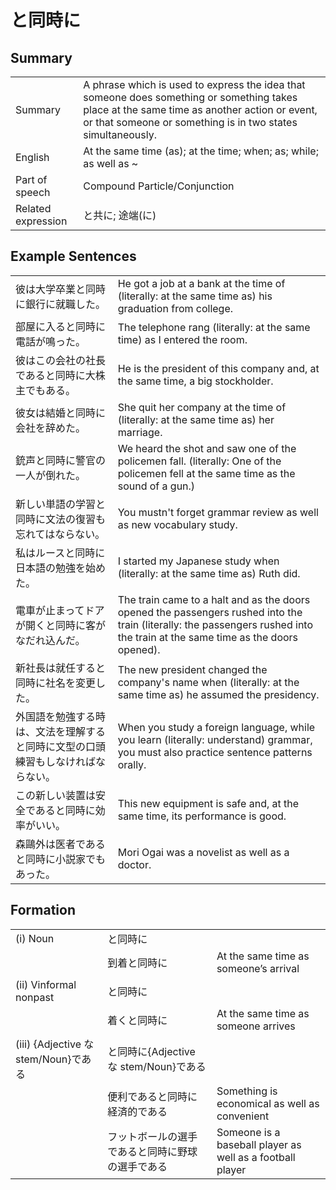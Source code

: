 # と同時に

## Summary

<table><tr>   <td>Summary</td>   <td>A phrase which is used to express the idea that someone does something or something takes place at the same time as another action or event, or that someone or something is in two states simultaneously.</td></tr><tr>   <td>English</td>   <td>At the same time (as); at the time; when; as; while; as well as ~</td></tr><tr>   <td>Part of speech</td>   <td>Compound Particle/Conjunction</td></tr><tr>   <td>Related expression</td>   <td>と共に; 途端(に)</td></tr></table>

## Example Sentences

<table><tr>   <td>彼は大学卒業と同時に銀行に就職した。</td>   <td>He got a job at a bank at the time of (literally: at the same time as) his graduation from college.</td></tr><tr>   <td>部屋に入ると同時に電話が鳴った。</td>   <td>The telephone rang (literally: at the same time) as I entered the room.</td></tr><tr>   <td>彼はこの会社の社長であると同時に大株主でもある。</td>   <td>He is the president of this company and, at the same time, a big stockholder.</td></tr><tr>   <td>彼女は結婚と同時に会社を辞めた。</td>   <td>She quit her company at the time of (literally: at the same time as) her marriage.</td></tr><tr>   <td>銃声と同時に警官の一人が倒れた。</td>   <td>We heard the shot and saw one of the policemen fall. (literally: One of the policemen fell at the same time as the sound of a gun.)</td></tr><tr>   <td>新しい単語の学習と同時に文法の復習も忘れてはならない。</td>   <td>You mustn't forget grammar review as well as new vocabulary study.</td></tr><tr>   <td>私はルースと同時に日本語の勉強を始めた。</td>   <td>I started my Japanese study when (literally: at the same time as) Ruth did.</td></tr><tr>   <td>電車が止まってドアが開くと同時に客がなだれ込んだ。</td>   <td>The train came to a halt and as the doors opened the passengers rushed into the train (literally: the passengers rushed into the train at the same time as the doors opened).</td></tr><tr>   <td>新社長は就任すると同時に社名を変更した。</td>   <td>The new president changed the company's name when (literally: at the same time as) he assumed the presidency.</td></tr><tr>   <td>外国語を勉強する時は、文法を理解すると同時に文型の口頭練習もしなければならない。</td>   <td>When you study a foreign language, while you learn (literally: understand) grammar, you must also practice sentence patterns orally.</td></tr><tr>   <td>この新しい装置は安全であると同時に効率がいい。</td>   <td>This new equipment is safe and, at the same time, its performance is good.</td></tr><tr>   <td>森鷗外は医者であると同時に小説家でもあった。</td>   <td>Mori Ogai was a novelist as well as a doctor.</td></tr></table>

## Formation

<table class="table"><tbody><tr class="tr head"><td class="td"><span class="numbers">(i)</span> <span class="bold">Noun</span></td><td class="td"><span class="concept">と同時に</span></td><td class="td"></td></tr><tr class="tr"><td class="td"></td><td class="td"><span>到着</span><span class="concept">と同時に</span></td><td class="td"><span>At the same time as someone’s arrival</span></td></tr><tr class="tr head"><td class="td"><span class="numbers">(ii)</span> <span class="bold">Vinformal nonpast</span></td><td class="td"><span class="concept">と同時に</span></td><td class="td"></td></tr><tr class="tr"><td class="td"></td><td class="td"><span>着く</span><span class="concept">と同時に</span></td><td class="td"><span>At the same time as someone arrives</span></td></tr><tr class="tr head"><td class="td"><span class="numbers">(iii)</span> <span class="bold">{Adjective な stem/Noun}である</span></td><td class="td"><span class="concept">と同時に</span><span>{Adjective な stem/Noun}である</span></td><td class="td"></td></tr><tr class="tr"><td class="td"></td><td class="td"><span>便利である</span><span class="concept">と同時に</span><span>経済的である</span></td><td class="td"><span>Something is economical as well as convenient</span></td></tr><tr class="tr"><td class="td"></td><td class="td"><span>フットボールの選手である</span><span class="concept">と同時に</span><span>野球の選手である</span></td><td class="td"><span>Someone is a baseball player as well as a football player</span></td></tr></tbody></table>

